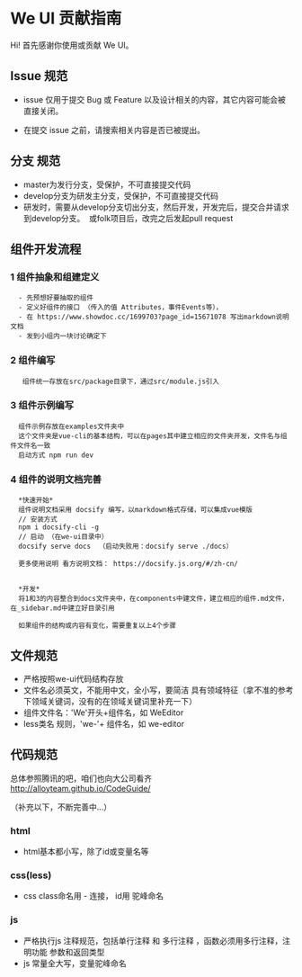 # We UI 贡献指南

Hi! 首先感谢你使用或贡献 We UI。

## Issue 规范
- issue 仅用于提交 Bug 或 Feature 以及设计相关的内容，其它内容可能会被直接关闭。

- 在提交 issue 之前，请搜索相关内容是否已被提出。

## 分支 规范

- master为发行分支，受保护，不可直接提交代码
- develop分支为研发主分支，受保护，不可直接提交代码
- 研发时，需要从develop分支切出分支，然后开发，开发完后，提交合并请求到develop分支。  或folk项目后，改完之后发起pull request


## 组件开发流程

### 1 组件抽象和组建定义
```
  - 先预想好要抽取的组件
  - 定义好组件的接口 （传入的值 Attributes，事件Events等），
  - 在 https://www.showdoc.cc/1699703?page_id=15671078 写出markdown说明文档
  - 发到小组内一块讨论确定下
```

### 2 组件编写
```
   组件统一存放在src/package目录下，通过src/module.js引入
```

### 3 组件示例编写
```
  组件示例存放在examples文件夹中
  这个文件夹是vue-cli的基本结构，可以在pages其中建立相应的文件夹开发，文件名与组件文件名一致
  启动方式 npm run dev
```

### 4 组件的说明文档完善
```
  *快速开始*
  组件说明文档采用 docsify 编写，以markdown格式存储，可以集成vue模版
  // 安装方式
  npm i docsify-cli -g
  // 启动 （在we-ui目录中）
  docsify serve docs  （启动失败用：docsify serve ./docs）
  
  更多使用说明 看方说明文档： https://docsify.js.org/#/zh-cn/
 
   
  *开发*
  将1和3的内容整合到docs文件夹中，在components中建文件，建立相应的组件.md文件，在_sidebar.md中建立好目录引用
 
  如果组件的结构或内容有变化，需要重复以上4个步骤
```

## 文件规范

- 严格按照we-ui代码结构存放
- 文件名必须英文，不能用中文，全小写，要简洁 具有领域特征（拿不准的参考下领域关键词，没有的在领域关键词里补充一下）
- 组件文件名：'We'开头+组件名，如 WeEditor
- less类名 规则，'we-'+ 组件名，如 we-editor

## 代码规范

总体参照腾讯的吧，咱们也向大公司看齐 http://alloyteam.github.io/CodeGuide/

（补充以下，不断完善中...）
### html

- html基本都小写，除了id或变量名等

### css(less)

- css class命名用 - 连接， id用 驼峰命名


### js

- 严格执行js 注释规范，包括单行注释 和 多行注释 ，函数必须用多行注释，注明功能 参数和返回类型
- js 常量全大写，变量驼峰命名





